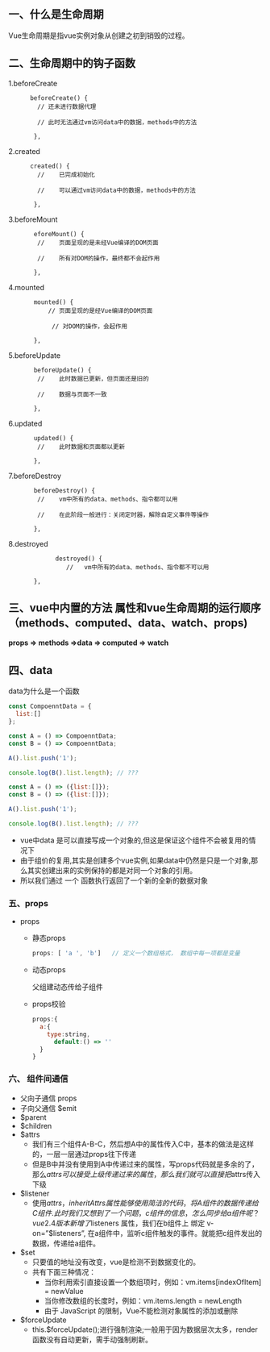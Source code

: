 ## 一、什么是生命周期

Vue生命周期是指vue实例对象从创建之初到销毁的过程。

## 二、生命周期中的钩子函数

1.beforeCreate

          beforeCreate() {
            // 还未进行数据代理
    
            // 此时无法通过vm访问data中的数据，methods中的方法
    
           },

2.created

          created() {
            //    已完成初始化
    
            //    可以通过vm访问data中的数据，methods中的方法
    
           },

3.beforeMount

           eforeMount() {
            //    页面呈现的是未经Vue编译的DOM页面
    
            //    所有对DOM的操作，最终都不会起作用
    
           },

4.mounted

           mounted() {
               // 页面呈现的是经Vue编译的DOM页面
    
                // 对DOM的操作，会起作用
    
           },

5.beforeUpdate

           beforeUpdate() {
            //    此时数据已更新，但页面还是旧的
    
            //    数据与页面不一致
    
           },

6.updated

           updated() {
            //    此时数据和页面都以更新
    
           },

7.beforeDestroy         

           beforeDestroy() {
            //    vm中所有的data、methods、指令都可以用
    
            //    在此阶段一般进行：关闭定时器，解除自定义事件等操作
    
           },

8.destroyed

    			 destroyed() {
    				//   vm中所有的data、methods、指令都不可以用
    
           },




## **三、vue中内置的方法 属性和vue生命周期的运行顺序（methods、computed、data、watch、props)**

**props => methods =>data => computed => watch**



## 四、data

data为什么是一个函数

```js
const CompoenntData = {
  list:[]
};

const A = () => CompoenntData;
const B = () => CompoenntData;

A().list.push('1');

console.log(B().list.length); // ???
```

```js
const A = () => ({list:[]});
const B = () => ({list:[]});

A().list.push('1');

console.log(B().list.length); // ???
```

- vue中data 是可以直接写成一个对象的,但这是保证这个组件不会被复用的情况下
- 由于组价的复用,其实是创建多个vue实例,如果data中仍然是只是一个对象,那么其实创建出来的实例保持的都是对同一个对象的引用。
- 所以我们通过 一个 函数执行返回了一个新的全新的数据对象

### 五、props

- props

  - 静态props

    ```js
    props: [ 'a ', 'b']   // 定义一个数组格式， 数组中每一项都是变量
    ```

  - 动态props

    父组建动态传给子组件

  - props校验  

    ```js
    props:{
      a:{
        type:string,
          default:() => ''
      }
    }
    ```

    

### 六、 组件间通信

  - 父向子通信 props
  - 子向父通信 $emit
  - $parent
  - $children
  - $attrs
    - 我们有三个组件A-B-C，然后想A中的属性传入C中，基本的做法是这样的，一层一层通过props往下传递
    - 但是B中并没有使用到A中传递过来的属性，写props代码就是多余的了，那么$attrs可以接受上级传递过来的属性，那么我们就可以直接把$attrs传入下级
  - $listener
    - 使用$attrs ，inheritAttrs 属性 能够使用简洁的代码，将A组件的数据传递给C组件.
      此时我们又想到了一个问题，c组件的信息，怎么同步给a组件呢？ 
      vue2.4版本新增了$listeners 属性，我们在b组件上 绑定 v-on=”$listeners”, 在a组件中，监听c组件触发的事件。就能把c组件发出的数据，传递给a组件。
  - $set
    - 只要值的地址没有改变，vue是检测不到数据变化的。
    - 共有下面三种情况：
      - 当你利用索引直接设置一个数组项时，例如：vm.items[indexOfItem] = newValue
      - 当你修改数组的长度时，例如：vm.items.length = newLength
      - 由于 JavaScript 的限制，Vue不能检测对象属性的添加或删除
  - $forceUpdate
    - this.$forceUpdate();进行强制渲染;一般用于因为数据层次太多，render函数没有自动更新，需手动强制刷新。